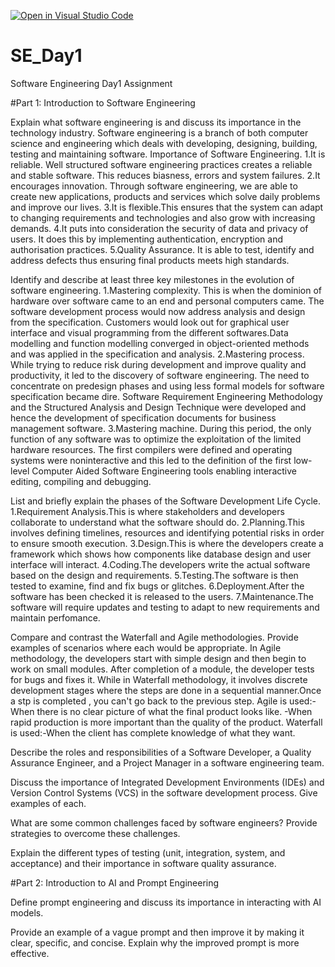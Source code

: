 [![Open in Visual Studio Code](https://classroom.github.com/assets/open-in-vscode-2e0aaae1b6195c2367325f4f02e2d04e9abb55f0b24a779b69b11b9e10269abc.svg)](https://classroom.github.com/online_ide?assignment_repo_id=18350912&assignment_repo_type=AssignmentRepo)
# SE_Day1
Software Engineering Day1 Assignment

#Part 1: Introduction to Software Engineering

Explain what software engineering is and discuss its importance in the technology industry.
Software engineering is a branch of both computer science and engineering which deals with developing, designing, building, testing and maintaining software.
Importance of Software Engineering.
1.It is reliable. Well structured software engineering practices creates a reliable and stable software. This reduces biasness, errors and system failures.
2.It encourages innovation. Through software engineering, we are able to create new applications, products and services which solve daily problems and improve our lives.
3.It is flexible.This ensures that the system can adapt to changing requirements and technologies and also grow with increasing demands.
4.It puts into consideration the security of data and privacy of users. It does this by implementing authentication, encryption and authorisation practices.
5.Quality Assurance. It is able to test, identify and address defects thus ensuring final products meets high standards.


Identify and describe at least three key milestones in the evolution of software engineering.
1.Mastering complexity.
This is when the dominion of hardware over software came to an end and personal computers came. The software development process would now address analysis and design from the specification. Customers would look out for graphical user interface and visual programming from the different softwares.Data modelling and function modelling converged in object-oriented methods and was applied in the specification and analysis.
2.Mastering process.
While trying to reduce risk during development and improve quality and productivity, it led to the discovery of software engineering. The need to concentrate on predesign phases and using less formal models for software specification became dire. Software Requirement Engineering Methodology and the Structured Analysis and Design Technique were developed and hence the development of specification documents for business management software.
3.Mastering machine.
During this period, the only function of any software was to optimize the exploitation of the limited hardware resources. The first compilers were defined and operating systems were noninteractive and this led to the definition of the first low-level Computer Aided Software Engineering tools enabling interactive editing, compiling and debugging. 


List and briefly explain the phases of the Software Development Life Cycle.
1.Requirement Analysis.This is where stakeholders and developers collaborate to understand what the software should do.
2.Planning.This involves defining timelines, resources  and identifying potential risks in order to ensure smooth execution.
3.Design.This is where the developers create a framework  which shows how components like database design and user interface will interact.
4.Coding.The developers write the actual software based on the design and requirements.
5.Testing.The software is then tested to examine, find and fix bugs or glitches.
6.Deployment.After the software has been checked it is released to the users.
7.Maintenance.The software will require updates and testing to adapt to new requirements and maintain perfomance.


Compare and contrast the Waterfall and Agile methodologies. Provide examples of scenarios where each would be appropriate.
In Agile methodology, the developers start with simple design and then begin to work on small modules. After completion of a module, the developer tests for bugs and fixes it. While in Waterfall methodology, it involves discrete development stages where the steps are done in a sequential manner.Once a stp is completed , you can't go back to the previous step.
Agile is used:-When there is no clear picture of what the final product looks like.
              -When rapid production is more important than the quality of the product.
Waterfall is used:-When the client has complete knowledge of what they want.              


Describe the roles and responsibilities of a Software Developer, a Quality Assurance Engineer, and a Project Manager in a software engineering team.


Discuss the importance of Integrated Development Environments (IDEs) and Version Control Systems (VCS) in the software development process. Give examples of each.


What are some common challenges faced by software engineers? Provide strategies to overcome these challenges.


Explain the different types of testing (unit, integration, system, and acceptance) and their importance in software quality assurance.


#Part 2: Introduction to AI and Prompt Engineering


Define prompt engineering and discuss its importance in interacting with AI models.


Provide an example of a vague prompt and then improve it by making it clear, specific, and concise. Explain why the improved prompt is more effective.
